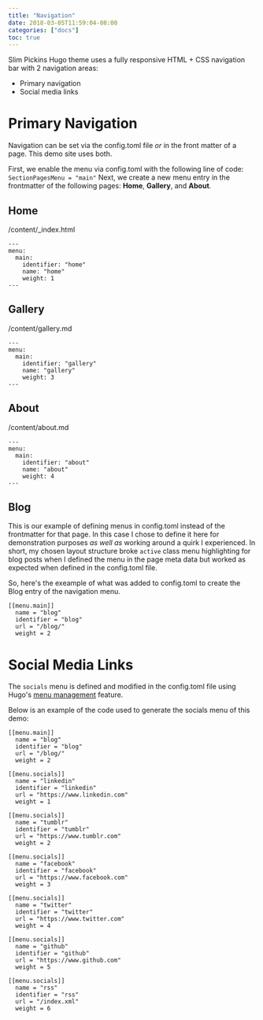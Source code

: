 ```yaml
---
title: "Navigation"
date: 2018-03-05T11:59:04-08:00
categories: ["docs"]
toc: true
---
```

Slim Pickins Hugo theme uses a fully responsive HTML + CSS navigation bar with 2 navigation areas:
- Primary navigation
- Social media links

# Primary Navigation
Navigation can be set via the config.toml file _or_ in the front matter of a page. This demo site uses both.

First, we enable the menu via config.toml with the following line of code: `SectionPagesMenu = "main"`
Next, we create a new menu entry in the frontmatter of the following pages: **Home**, **Gallery**, and **About**.

## Home
/content/_index.html

```
---
menu:
  main:
    identifier: "home"
    name: "home"
    weight: 1
---
```

## Gallery
/content/gallery.md

```
---
menu:
  main:
    identifier: "gallery"
    name: "gallery"
    weight: 3
--- 
```

## About
/content/about.md

```
---
menu:
  main:
    identifier: "about"
    name: "about"
    weight: 4
---
```

## Blog
This is our example of defining menus in config.toml instead of the frontmatter for that page. In this case I chose to define it here for demonstration purposes _as well as_ working around a quirk I experienced. In short, my chosen layout structure broke `active` class menu highlighting for blog posts when I defined the menu in the page meta data but worked as expected when defined in the config.toml file.

So, here's the exeample of what was added to config.toml to create the Blog entry of the navigation menu.

```
[[menu.main]]
  name = "blog"
  identifier = "blog"
  url = "/blog/"
  weight = 2
```

# Social Media Links
The `socials` menu is defined and modified in the config.toml file using Hugo's [menu management](https://gohugo.io/content-management/menus/#add-non-content-entries-to-a-menu) feature.

Below is an example of the code used to generate the socials menu of this demo:

```
[[menu.main]]
  name = "blog"
  identifier = "blog"
  url = "/blog/"
  weight = 2

[[menu.socials]]
  name = "linkedin"
  identifier = "linkedin"
  url = "https://www.linkedin.com"
  weight = 1

[[menu.socials]]
  name = "tumblr"
  identifier = "tumblr"
  url = "https://www.tumblr.com"
  weight = 2

[[menu.socials]]
  name = "facebook"
  identifier = "facebook"
  url = "https://www.facebook.com"
  weight = 3

[[menu.socials]]
  name = "twitter"
  identifier = "twitter"
  url = "https://www.twitter.com"
  weight = 4

[[menu.socials]]
  name = "github"
  identifier = "github"
  url = "https://www.github.com"
  weight = 5

[[menu.socials]]
  name = "rss"
  identifier = "rss"
  url = "/index.xml"
  weight = 6
```
